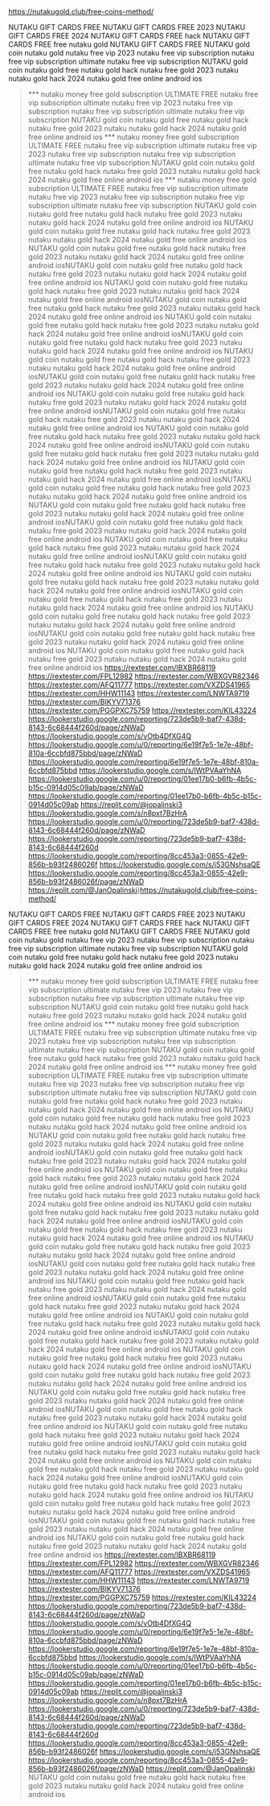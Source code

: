 https://nutakugold.club/free-coins-method/



NUTAKU GIFT CARDS FREE
NUTAKU GIFT CARDS FREE 2023
NUTAKU GIFT CARDS FREE 2024
NUTAKU GIFT CARDS FREE hack
NUTAKU GIFT CARDS FREE free nutaku gold
NUTAKU GIFT CARDS FREE 
NUTAKU gold coin nutaku gold 
nutaku free vip 2023
nutaku free vip subscription
nutaku free vip subscription ultimate
nutaku free vip subscription
NUTAKU gold coin nutaku gold free nutaku gold hack nutaku free gold 2023 nutaku nutaku gold hack 2024 nutaku gold free online android ios
>*** nutaku money free gold subscription ULTIMATE FREE
nutaku free vip subscription ultimate
nutaku free vip 2023
nutaku free vip subscription
nutaku free vip subscription ultimate
nutaku free vip subscription
NUTAKU gold coin nutaku gold free nutaku gold hack nutaku free gold 2023 nutaku nutaku gold hack 2024 nutaku gold free online android ios
>*** nutaku money free gold subscription ULTIMATE FREE
nutaku free vip subscription ultimate
nutaku free vip 2023
nutaku free vip subscription
nutaku free vip subscription ultimate
nutaku free vip subscription
NUTAKU gold coin nutaku gold free nutaku gold hack nutaku free gold 2023 nutaku nutaku gold hack 2024 nutaku gold free online android ios
>*** nutaku money free gold subscription ULTIMATE FREE
nutaku free vip subscription ultimate
nutaku free vip 2023
nutaku free vip subscription
nutaku free vip subscription ultimate
nutaku free vip subscription
NUTAKU gold coin nutaku gold free nutaku gold hack nutaku free gold 2023 nutaku nutaku gold hack 2024 nutaku gold free online android ios
NUTAKU gold coin nutaku gold free nutaku gold hack nutaku free gold 2023 nutaku nutaku gold hack 2024 nutaku gold free online android ios
NUTAKU gold coin nutaku gold free nutaku gold hack nutaku free gold 2023 nutaku nutaku gold hack 2024 nutaku gold free online android iosNUTAKU gold coin nutaku gold free nutaku gold hack nutaku free gold 2023 nutaku nutaku gold hack 2024 nutaku gold free online android ios
NUTAKU gold coin nutaku gold free nutaku gold hack nutaku free gold 2023 nutaku nutaku gold hack 2024 nutaku gold free online android iosNUTAKU gold coin nutaku gold free nutaku gold hack nutaku free gold 2023 nutaku nutaku gold hack 2024 nutaku gold free online android ios
NUTAKU gold coin nutaku gold free nutaku gold hack nutaku free gold 2023 nutaku nutaku gold hack 2024 nutaku gold free online android iosNUTAKU gold coin nutaku gold free nutaku gold hack nutaku free gold 2023 nutaku nutaku gold hack 2024 nutaku gold free online android ios
NUTAKU gold coin nutaku gold free nutaku gold hack nutaku free gold 2023 nutaku nutaku gold hack 2024 nutaku gold free online android iosNUTAKU gold coin nutaku gold free nutaku gold hack nutaku free gold 2023 nutaku nutaku gold hack 2024 nutaku gold free online android ios
NUTAKU gold coin nutaku gold free nutaku gold hack nutaku free gold 2023 nutaku nutaku gold hack 2024 nutaku gold free online android iosNUTAKU gold coin nutaku gold free nutaku gold hack nutaku free gold 2023 nutaku nutaku gold hack 2024 nutaku gold free online android ios
NUTAKU gold coin nutaku gold free nutaku gold hack nutaku free gold 2023 nutaku nutaku gold hack 2024 nutaku gold free online android iosNUTAKU gold coin nutaku gold free nutaku gold hack nutaku free gold 2023 nutaku nutaku gold hack 2024 nutaku gold free online android ios
NUTAKU gold coin nutaku gold free nutaku gold hack nutaku free gold 2023 nutaku nutaku gold hack 2024 nutaku gold free online android iosNUTAKU gold coin nutaku gold free nutaku gold hack nutaku free gold 2023 nutaku nutaku gold hack 2024 nutaku gold free online android ios
NUTAKU gold coin nutaku gold free nutaku gold hack nutaku free gold 2023 nutaku nutaku gold hack 2024 nutaku gold free online android iosNUTAKU gold coin nutaku gold free nutaku gold hack nutaku free gold 2023 nutaku nutaku gold hack 2024 nutaku gold free online android ios
NUTAKU gold coin nutaku gold free nutaku gold hack nutaku free gold 2023 nutaku nutaku gold hack 2024 nutaku gold free online android iosNUTAKU gold coin nutaku gold free nutaku gold hack nutaku free gold 2023 nutaku nutaku gold hack 2024 nutaku gold free online android ios
NUTAKU gold coin nutaku gold free nutaku gold hack nutaku free gold 2023 nutaku nutaku gold hack 2024 nutaku gold free online android iosNUTAKU gold coin nutaku gold free nutaku gold hack nutaku free gold 2023 nutaku nutaku gold hack 2024 nutaku gold free online android ios
NUTAKU gold coin nutaku gold free nutaku gold hack nutaku free gold 2023 nutaku nutaku gold hack 2024 nutaku gold free online android iosNUTAKU gold coin nutaku gold free nutaku gold hack nutaku free gold 2023 nutaku nutaku gold hack 2024 nutaku gold free online android ios
NUTAKU gold coin nutaku gold free nutaku gold hack nutaku free gold 2023 nutaku nutaku gold hack 2024 nutaku gold free online android ios
https://rextester.com/IBXBR68119
https://rextester.com/FPL12982
https://rextester.com/WBXGVR82346
https://rextester.com/AFQ11777
https://rextester.com/VXZDS41965
https://rextester.com/HHW11143
https://rextester.com/LNWTA9719
https://rextester.com/BIKYV71376
https://rextester.com/PGGPXC75759
https://rextester.com/KIL43224
https://lookerstudio.google.com/reporting/723de5b9-baf7-438d-8143-6c68444f260d/page/zNWaD
https://lookerstudio.google.com/s/vOtb4DfXG4Q
https://lookerstudio.google.com/u/0/reporting/6e19f7e5-1e7e-48bf-810a-6ccbfd875bbd/page/zNWaD
https://lookerstudio.google.com/reporting/6e19f7e5-1e7e-48bf-810a-6ccbfd875bbd
https://lookerstudio.google.com/s/lWtPVAaYhNA
https://lookerstudio.google.com/u/0/reporting/01ee17b0-b6fb-4b5c-b15c-0914d05c09ab/page/zNWaD
https://lookerstudio.google.com/reporting/01ee17b0-b6fb-4b5c-b15c-0914d05c09ab
https://replit.com/@jopalinski3
https://lookerstudio.google.com/s/n8pxt7BzHrA
https://lookerstudio.google.com/u/0/reporting/723de5b9-baf7-438d-8143-6c68444f260d/page/zNWaD
https://lookerstudio.google.com/reporting/723de5b9-baf7-438d-8143-6c68444f260d
https://lookerstudio.google.com/reporting/8cc453a3-0855-42e9-856b-b93f2486026f
https://lookerstudio.google.com/s/i53GNshsaQE
https://lookerstudio.google.com/reporting/8cc453a3-0855-42e9-856b-b93f2486026f/page/zNWaD
https://replit.com/@JanOpalinski)https://nutakugold.club/free-coins-method/



NUTAKU GIFT CARDS FREE
NUTAKU GIFT CARDS FREE 2023
NUTAKU GIFT CARDS FREE 2024
NUTAKU GIFT CARDS FREE hack
NUTAKU GIFT CARDS FREE free nutaku gold
NUTAKU GIFT CARDS FREE 
NUTAKU gold coin nutaku gold 
nutaku free vip 2023
nutaku free vip subscription
nutaku free vip subscription ultimate
nutaku free vip subscription
NUTAKU gold coin nutaku gold free nutaku gold hack nutaku free gold 2023 nutaku nutaku gold hack 2024 nutaku gold free online android ios
>*** nutaku money free gold subscription ULTIMATE FREE
nutaku free vip subscription ultimate
nutaku free vip 2023
nutaku free vip subscription
nutaku free vip subscription ultimate
nutaku free vip subscription
NUTAKU gold coin nutaku gold free nutaku gold hack nutaku free gold 2023 nutaku nutaku gold hack 2024 nutaku gold free online android ios
>*** nutaku money free gold subscription ULTIMATE FREE
nutaku free vip subscription ultimate
nutaku free vip 2023
nutaku free vip subscription
nutaku free vip subscription ultimate
nutaku free vip subscription
NUTAKU gold coin nutaku gold free nutaku gold hack nutaku free gold 2023 nutaku nutaku gold hack 2024 nutaku gold free online android ios
>*** nutaku money free gold subscription ULTIMATE FREE
nutaku free vip subscription ultimate
nutaku free vip 2023
nutaku free vip subscription
nutaku free vip subscription ultimate
nutaku free vip subscription
NUTAKU gold coin nutaku gold free nutaku gold hack nutaku free gold 2023 nutaku nutaku gold hack 2024 nutaku gold free online android ios
NUTAKU gold coin nutaku gold free nutaku gold hack nutaku free gold 2023 nutaku nutaku gold hack 2024 nutaku gold free online android ios
NUTAKU gold coin nutaku gold free nutaku gold hack nutaku free gold 2023 nutaku nutaku gold hack 2024 nutaku gold free online android iosNUTAKU gold coin nutaku gold free nutaku gold hack nutaku free gold 2023 nutaku nutaku gold hack 2024 nutaku gold free online android ios
NUTAKU gold coin nutaku gold free nutaku gold hack nutaku free gold 2023 nutaku nutaku gold hack 2024 nutaku gold free online android iosNUTAKU gold coin nutaku gold free nutaku gold hack nutaku free gold 2023 nutaku nutaku gold hack 2024 nutaku gold free online android ios
NUTAKU gold coin nutaku gold free nutaku gold hack nutaku free gold 2023 nutaku nutaku gold hack 2024 nutaku gold free online android iosNUTAKU gold coin nutaku gold free nutaku gold hack nutaku free gold 2023 nutaku nutaku gold hack 2024 nutaku gold free online android ios
NUTAKU gold coin nutaku gold free nutaku gold hack nutaku free gold 2023 nutaku nutaku gold hack 2024 nutaku gold free online android iosNUTAKU gold coin nutaku gold free nutaku gold hack nutaku free gold 2023 nutaku nutaku gold hack 2024 nutaku gold free online android ios
NUTAKU gold coin nutaku gold free nutaku gold hack nutaku free gold 2023 nutaku nutaku gold hack 2024 nutaku gold free online android iosNUTAKU gold coin nutaku gold free nutaku gold hack nutaku free gold 2023 nutaku nutaku gold hack 2024 nutaku gold free online android ios
NUTAKU gold coin nutaku gold free nutaku gold hack nutaku free gold 2023 nutaku nutaku gold hack 2024 nutaku gold free online android iosNUTAKU gold coin nutaku gold free nutaku gold hack nutaku free gold 2023 nutaku nutaku gold hack 2024 nutaku gold free online android ios
NUTAKU gold coin nutaku gold free nutaku gold hack nutaku free gold 2023 nutaku nutaku gold hack 2024 nutaku gold free online android iosNUTAKU gold coin nutaku gold free nutaku gold hack nutaku free gold 2023 nutaku nutaku gold hack 2024 nutaku gold free online android ios
NUTAKU gold coin nutaku gold free nutaku gold hack nutaku free gold 2023 nutaku nutaku gold hack 2024 nutaku gold free online android iosNUTAKU gold coin nutaku gold free nutaku gold hack nutaku free gold 2023 nutaku nutaku gold hack 2024 nutaku gold free online android ios
NUTAKU gold coin nutaku gold free nutaku gold hack nutaku free gold 2023 nutaku nutaku gold hack 2024 nutaku gold free online android iosNUTAKU gold coin nutaku gold free nutaku gold hack nutaku free gold 2023 nutaku nutaku gold hack 2024 nutaku gold free online android ios
NUTAKU gold coin nutaku gold free nutaku gold hack nutaku free gold 2023 nutaku nutaku gold hack 2024 nutaku gold free online android iosNUTAKU gold coin nutaku gold free nutaku gold hack nutaku free gold 2023 nutaku nutaku gold hack 2024 nutaku gold free online android ios
NUTAKU gold coin nutaku gold free nutaku gold hack nutaku free gold 2023 nutaku nutaku gold hack 2024 nutaku gold free online android iosNUTAKU gold coin nutaku gold free nutaku gold hack nutaku free gold 2023 nutaku nutaku gold hack 2024 nutaku gold free online android ios
NUTAKU gold coin nutaku gold free nutaku gold hack nutaku free gold 2023 nutaku nutaku gold hack 2024 nutaku gold free online android ios
https://rextester.com/IBXBR68119
https://rextester.com/FPL12982
https://rextester.com/WBXGVR82346
https://rextester.com/AFQ11777
https://rextester.com/VXZDS41965
https://rextester.com/HHW11143
https://rextester.com/LNWTA9719
https://rextester.com/BIKYV71376
https://rextester.com/PGGPXC75759
https://rextester.com/KIL43224
https://lookerstudio.google.com/reporting/723de5b9-baf7-438d-8143-6c68444f260d/page/zNWaD
https://lookerstudio.google.com/s/vOtb4DfXG4Q
https://lookerstudio.google.com/u/0/reporting/6e19f7e5-1e7e-48bf-810a-6ccbfd875bbd/page/zNWaD
https://lookerstudio.google.com/reporting/6e19f7e5-1e7e-48bf-810a-6ccbfd875bbd
https://lookerstudio.google.com/s/lWtPVAaYhNA
https://lookerstudio.google.com/u/0/reporting/01ee17b0-b6fb-4b5c-b15c-0914d05c09ab/page/zNWaD
https://lookerstudio.google.com/reporting/01ee17b0-b6fb-4b5c-b15c-0914d05c09ab
https://replit.com/@jopalinski3
https://lookerstudio.google.com/s/n8pxt7BzHrA
https://lookerstudio.google.com/u/0/reporting/723de5b9-baf7-438d-8143-6c68444f260d/page/zNWaD
https://lookerstudio.google.com/reporting/723de5b9-baf7-438d-8143-6c68444f260d
https://lookerstudio.google.com/reporting/8cc453a3-0855-42e9-856b-b93f2486026f
https://lookerstudio.google.com/s/i53GNshsaQE
https://lookerstudio.google.com/reporting/8cc453a3-0855-42e9-856b-b93f2486026f/page/zNWaD
https://replit.com/@JanOpalinski
NUTAKU gold coin nutaku gold free nutaku gold hack nutaku free gold 2023 nutaku nutaku gold hack 2024 nutaku gold free online android ios
